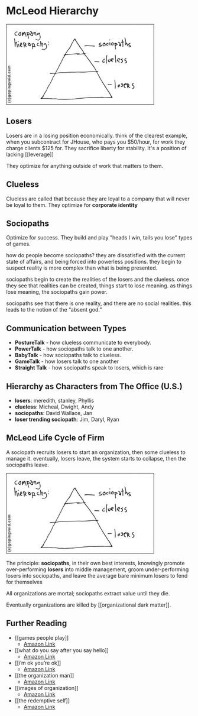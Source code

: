 # McLeod Hierarchy

![](/assets/images/mcleod_pyramid.jpeg)

## Losers

Losers are in a losing position economically. think of the clearest example, when you subcontract for JHouse, who pays you $50/hour, for work they charge clients $125 for. They sacrifice liberty for stability. It's a position of lacking [[leverage]]

They optimize for anything outside of work that matters to them.

## Clueless

Clueless are called that because they are loyal to a company that will never be loyal to them. They optimize for **corporate identity**

## Sociopaths

Optimize for success. They build and play "heads I win, tails you lose" types of games. 

how do people become sociopaths? they are dissatisfied with the current state of affairs, and being forced into powerless positions. they begin to suspect reality is more complex than what is being presented.

sociopaths begin to create the realities of the losers and the clueless. once they see that realities can be created, things start to lose meaning. as things lose meaning, the sociopaths gain power.

sociopaths see that there is one reality, and there are no social realities. this leads to the notion of the “absent god.”

## Communication between Types

- **PostureTalk** - how clueless communicate to everybody. 
- **PowerTalk** - how sociopaths talk to one another. 
- **BabyTalk** - how sociopaths talk to clueless.
- **GameTalk** - how losers talk to one another
- **Straight Talk** - how sociopaths speak to losers, which is rare

## Hierarchy as Characters from The Office (U.S.)

- **losers**: meredith, stanley, Phyllis
- **clueless**: Micheal, Dwight, Andy
- **sociopaths**: David Wallace, Jan
- **loser trending sociopath**: Jim, Daryl, Ryan


## McLeod Life Cycle of Firm

A sociopath recruits losers to start an organization, then some clueless to manage it. eventually, losers leave, the system starts to collapse, then the sociopaths leave.

![](/assets/images/mcleod_pyramid.jpeg)

The principle: **sociopaths**, in their own best interests, knowingly promote over-performing **losers** into middle management, groom under-performing losers into sociopaths, and leave the average bare minimum losers to fend for themselves

All organizations are mortal; sociopaths extract value until they die. 

Eventually organizations are killed by [[organizational dark matter]].

## Further Reading

- [[games people play]]
    - [Amazon Link](https://www.amazon.com/dp/B005C6E76U/ref=dp-kindle-redirect)
- [[what do you say after you say hello]]
    - [Amazon Link](https://www.amazon.com/dp/B003JCP5CY/ref=dp-kindle-redirect?)
- [[i’m ok you’re ok]]
    - [Amazon Link](https://www.amazon.com/Im-OK-Youre-OK-Thomas-Harris-ebook/dp/B0054KY9QW/)
- [[the organization man]]
    - [Amazon Link](https://www.amazon.com/Organization-Man-William-H-Whyte-ebook/dp/B00D4BOBBQ)
- [[images of organization]]
    - [Amazon Link](https://www.amazon.com/Images-Organization-Gareth-Morgan-ebook/dp/B07C6K67HK)
- [[the redemptive self]]
    - [Amazon Link](https://www.amazon.com/Redemptive-Self-Stories-Americans-Expanded-ebook/dp/B00HNSNVB2/)
